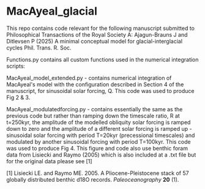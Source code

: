 # MacAyeal_glacial

This repo contains code relevant for the following manuscript submitted to Philosophical Transactions of the Royal Society A: Ajagun-Brauns J and Ditlevsen P (2025) A minimal conceptual model for glacial-interglacial cycles Phil. Trans. R. Soc.

Functions.py contains all custom functions used in the numerical integration scripts:

MacAyeal_model_extended.py - contains numerical integration of MacAyeal's model with the configuration described in Section 4 of the manuscript, for sinusoidal solar forcing, Q. This code was used to produce Fig 2 & 3.

MacAyeal_modulatedforcing.py - contains essentially the same as the previous code but rather than ramping down the timescale ratio, R at t=250kyr, the amplitude of the modelled obliquity solar forcing is ramped down to zero and the amplitude of a different solar forcing is ramped up - sinusoidal solar forcing with period T=20kyr (precessional timescales) and modulated by another sinusoidal forcing with period T=100kyr. This code was used to produce Fig 4. This figure and code also use benthic foram data from Lisiecki and Raymo (2005) which is also included at a .txt file but for the original data please see [1]

[1] Lisiecki LE. and Raymo ME. 2005. A Pliocene-Pleistocene stack of 57 globally distributed benthic d18O records. _Paleoceanography_ **20** (1).
